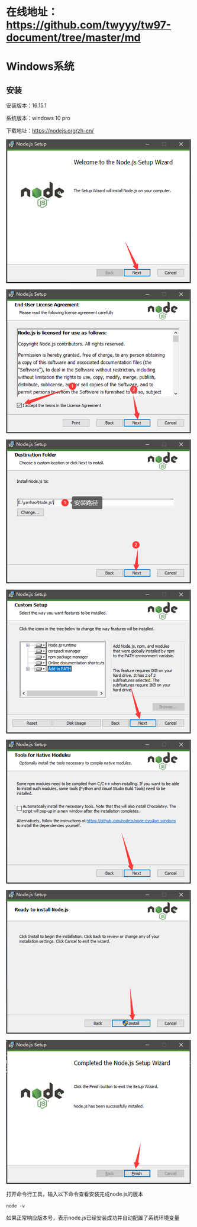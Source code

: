 # 在线地址：<https://github.com/twyyy/tw97-document/tree/master/md>

# Windows系统

## 安装

安装版本：16.15.1

系统版本：windows 10 pro

下载地址：<https://nodejs.org/zh-cn/>

![image-20220704093905](https://raw.githubusercontent.com/twyyy/tw97-document/master/images/Node.js%E5%AE%89%E8%A3%85%E5%8F%8A%E7%AE%80%E5%8D%95%E4%BD%BF%E7%94%A8/image-20220704093905.png)

![image-20220704094105](https://raw.githubusercontent.com/twyyy/tw97-document/master/images/Node.js%E5%AE%89%E8%A3%85%E5%8F%8A%E7%AE%80%E5%8D%95%E4%BD%BF%E7%94%A8/image-20220704094105.png)

![image-20220704094419](https://raw.githubusercontent.com/twyyy/tw97-document/master/images/Node.js%E5%AE%89%E8%A3%85%E5%8F%8A%E7%AE%80%E5%8D%95%E4%BD%BF%E7%94%A8/image-20220704094419.png)

![image-20220704094547](https://raw.githubusercontent.com/twyyy/tw97-document/master/images/Node.js%E5%AE%89%E8%A3%85%E5%8F%8A%E7%AE%80%E5%8D%95%E4%BD%BF%E7%94%A8/image-20220704094547.png)

![image-20220704094710](https://raw.githubusercontent.com/twyyy/tw97-document/master/images/Node.js%E5%AE%89%E8%A3%85%E5%8F%8A%E7%AE%80%E5%8D%95%E4%BD%BF%E7%94%A8/image-20220704094710.png)

![image-20220704094755](https://raw.githubusercontent.com/twyyy/tw97-document/master/images/Node.js%E5%AE%89%E8%A3%85%E5%8F%8A%E7%AE%80%E5%8D%95%E4%BD%BF%E7%94%A8/image-20220704094755.png)

![image-20220704094847](https://raw.githubusercontent.com/twyyy/tw97-document/master/images/Node.js%E5%AE%89%E8%A3%85%E5%8F%8A%E7%AE%80%E5%8D%95%E4%BD%BF%E7%94%A8/image-20220704094847.png)

打开命令行工具，输入以下命令查看安装完成node.js的版本

``` shell
node -v
```

如果正常响应版本号，表示node.js已经安装成功并自动配置了系统环境变量

